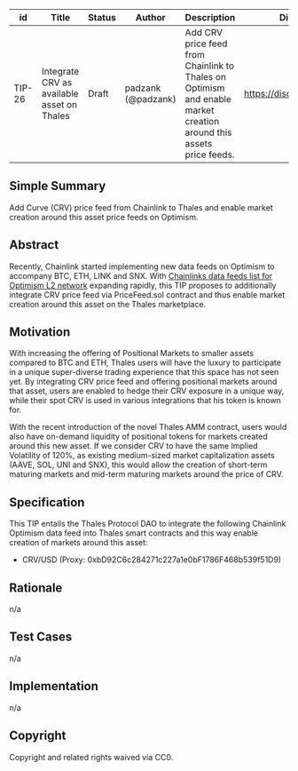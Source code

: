 | id | Title | Status | Author | Description | Discussions to | Created |
| ----------- | ----------- | ----------- | ----------- | ----------- | ----------- | ----------- |
| TIP-26 | Integrate CRV as available asset on Thales | Draft | padzank (@padzank)| Add CRV price feed from Chainlink to Thales on Optimism and enable market creation around this assets price feeds. | https://discord.gg/rPpPcMXSeU | 2022-02-03
 
## Simple Summary
 
Add Curve (CRV) price feed from Chainlink to Thales and enable market creation around this asset price feeds on Optimism.
 
## Abstract
 
Recently, Chainlink started implementing new data feeds on Optimism to accompany BTC, ETH, LINK and SNX. With [Chainlinks data feeds list for Optimism L2 network](https://docs.chain.link/docs/optimism-price-feeds/) expanding rapidly, this TIP proposes to additionally integrate CRV price feed via PriceFeed.sol contract and thus enable market creation around this asset on the Thales marketplace.
 
## Motivation
 
 With increasing the offering of Positional Markets to smaller assets compared to BTC and ETH, Thales users will have the luxury to participate in a unique super-diverse trading experience that this space has not seen yet. By integrating CRV price feed and offering positional markets around that asset, users are enabled to hedge their CRV exposure in a unique way, while their spot CRV is used in various integrations that his token is known for.
 
With the recent introduction of the novel Thales AMM contract, users would also have on-demand liquidity of positional tokens for markets created around this new asset. If we consider CRV to have the same Implied Volatility of 120%, as existing medium-sized market capitalization assets (AAVE, SOL, UNI and SNX), this would allow the creation of short-term maturing markets and mid-term maturing markets around the price of CRV.
 
## Specification
 
This TIP entails the Thales Protocol DAO to integrate the following Chainlink Optimism data feed into Thales smart contracts and this way enable creation of markets around this asset:
 
 - CRV/USD (Proxy: 0xbD92C6c284271c227a1e0bF1786F468b539f51D9)
 
## Rationale
 
n/a
 
## Test Cases
 
n/a
 
## Implementation
 
n/a
 
## Copyright
 
Copyright and related rights waived via CC0.
